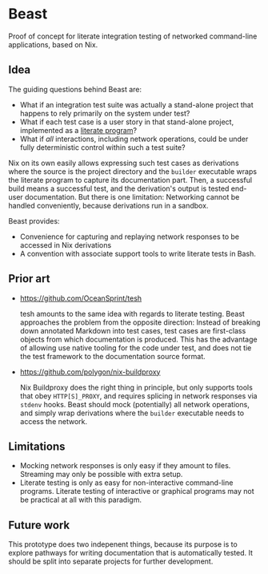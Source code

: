 # Beast

Proof of concept for literate integration testing of networked command-line applications, based on Nix.

## Idea

The guiding questions behind Beast are:
- What if an integration test suite was actually a stand-alone project that happens to rely primarily on the system under test?
- What if each test case is a user story in that stand-alone project, implemented as a [literate program](https://en.wikipedia.org/wiki/Literate_programming)?
- What if *all* interactions, including network operations, could be under fully deterministic control within such a test suite?

Nix on its own easily allows expressing such test cases as derivations where the source is the project directory and the `builder` executable wraps the literate program to capture its documentation part.
Then, a successful build means a successful test, and the derivation's output is tested end-user documentation.
But there is one limitation:
Networking cannot be handled conveniently, because derivations run in a sandbox.

Beast provides:
- Convenience for capturing and replaying network responses to be accessed in Nix derivations
- A convention with associate support tools to write literate tests in Bash.

## Prior art

- https://github.com/OceanSprint/tesh

  tesh amounts to the same idea with regards to literate testing.
  Beast approaches the problem from the opposite direction:
  Instead of breaking down annotated Markdown into test cases, test cases are first-class objects from which documentation is produced.
  This has the advantage of allowing use native tooling for the code under test, and does not tie the test framework to the documentation source format.

- https://github.com/polygon/nix-buildproxy

  Nix Buildproxy does the right thing in principle, but only supports tools that obey `HTTP[S]_PROXY`, and requires splicing in network responses via `stdenv` hooks.
  Beast should mock (potentially) all network operations, and simply wrap derivations where the `builder` executable needs to access the network.

## Limitations

- Mocking network responses is only easy if they amount to files.
  Streaming may only be possible with extra setup.
- Literate testing is only as easy for non-interactive command-line programs.
  Literate testing of interactive or graphical programs may not be practical at all with this paradigm.

## Future work

This prototype does two indepenent things, because its purpose is to explore pathways for writing documentation that is automatically tested.
It should be split into separate projects for further development.
